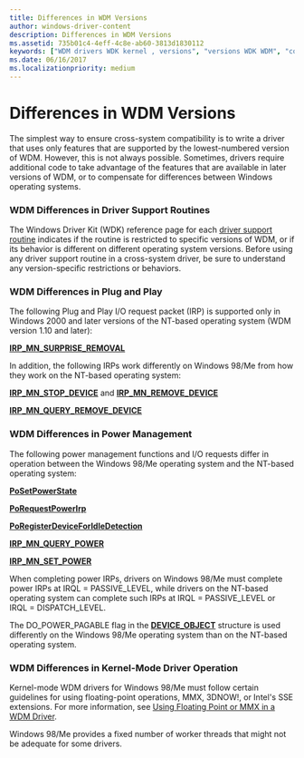```yaml
---
title: Differences in WDM Versions
author: windows-driver-content
description: Differences in WDM Versions
ms.assetid: 735b01c4-4eff-4c8e-ab60-3813d1830112
keywords: ["WDM drivers WDK kernel , versions", "versions WDK WDM", "compatibility WDK WDM", "cross-system compatibility WDK WDM", "Plug and Play WDK WDM", "driver support routines WDK WDM", "power management WDK WDM"]
ms.date: 06/16/2017
ms.localizationpriority: medium
---
```


# Differences in WDM Versions





The simplest way to ensure cross-system compatibility is to write a driver that uses only features that are supported by the lowest-numbered version of WDM. However, this is not always possible. Sometimes, drivers require additional code to take advantage of the features that are available in later versions of WDM, or to compensate for differences between Windows operating systems.

### WDM Differences in Driver Support Routines

The Windows Driver Kit (WDK) reference page for each [driver support routine](https://msdn.microsoft.com/library/windows/hardware/ff544200) indicates if the routine is restricted to specific versions of WDM, or if its behavior is different on different operating system versions. Before using any driver support routine in a cross-system driver, be sure to understand any version-specific restrictions or behaviors.

### WDM Differences in Plug and Play

The following Plug and Play I/O request packet (IRP) is supported only in Windows 2000 and later versions of the NT-based operating system (WDM version 1.10 and later):

[**IRP\_MN\_SURPRISE\_REMOVAL**](https://msdn.microsoft.com/library/windows/hardware/ff551760)

In addition, the following IRPs work differently on Windows 98/Me from how they work on the NT-based operating system:

[**IRP\_MN\_STOP\_DEVICE**](https://msdn.microsoft.com/library/windows/hardware/ff551755) and [**IRP\_MN\_REMOVE\_DEVICE**](https://msdn.microsoft.com/library/windows/hardware/ff551738)

[**IRP\_MN\_QUERY\_REMOVE\_DEVICE**](https://msdn.microsoft.com/library/windows/hardware/ff551705)

### WDM Differences in Power Management

The following power management functions and I/O requests differ in operation between the Windows 98/Me operating system and the NT-based operating system:

[**PoSetPowerState**](https://msdn.microsoft.com/library/windows/hardware/ff559765)

[**PoRequestPowerIrp**](https://msdn.microsoft.com/library/windows/hardware/ff559734)

[**PoRegisterDeviceForIdleDetection**](https://msdn.microsoft.com/library/windows/hardware/ff559721)

[**IRP\_MN\_QUERY\_POWER**](https://msdn.microsoft.com/library/windows/hardware/ff551699)

[**IRP\_MN\_SET\_POWER**](https://msdn.microsoft.com/library/windows/hardware/ff551744)

When completing power IRPs, drivers on Windows 98/Me must complete power IRPs at IRQL = PASSIVE\_LEVEL, while drivers on the NT-based operating system can complete such IRPs at IRQL = PASSIVE\_LEVEL or IRQL = DISPATCH\_LEVEL.

The DO\_POWER\_PAGABLE flag in the [**DEVICE\_OBJECT**](https://msdn.microsoft.com/library/windows/hardware/ff543147) structure is used differently on the Windows 98/Me operating system than on the NT-based operating system.

### WDM Differences in Kernel-Mode Driver Operation

Kernel-mode WDM drivers for Windows 98/Me must follow certain guidelines for using floating-point operations, MMX, 3DNOW!, or Intel's SSE extensions. For more information, see [Using Floating Point or MMX in a WDM Driver](using-floating-point-or-mmx-in-a-wdm-driver.md).

Windows 98/Me provides a fixed number of worker threads that might not be adequate for some drivers.

 

 




